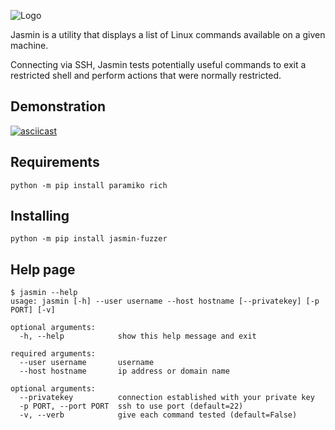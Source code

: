 ![Logo](https://i.imgur.com/qXfSr0u.png)

Jasmin is a utility that displays a list of Linux commands available on a given machine. 

Connecting via SSH, Jasmin tests potentially useful commands to exit a restricted shell and perform actions that were normally restricted.

## Demonstration

[![asciicast](https://asciinema.org/a/0K7bmescf283rWU2pxr5KMWy4.svg)](https://asciinema.org/a/0K7bmescf283rWU2pxr5KMWy4)

## Requirements

```
python -m pip install paramiko rich
```

## Installing

```
python -m pip install jasmin-fuzzer
```

## Help page

```
$ jasmin --help
usage: jasmin [-h] --user username --host hostname [--privatekey] [-p PORT] [-v]

optional arguments:
  -h, --help            show this help message and exit

required arguments:
  --user username       username
  --host hostname       ip address or domain name

optional arguments:
  --privatekey          connection established with your private key
  -p PORT, --port PORT  ssh to use port (default=22)
  -v, --verb            give each command tested (default=False)
```